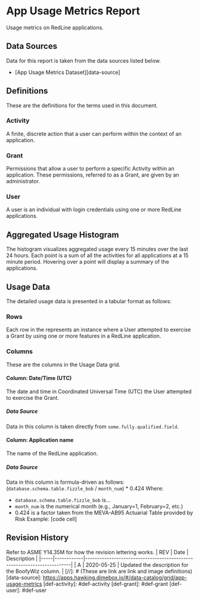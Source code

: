 # App Usage Metrics Report
Usage metrics on RedLine applications.
## Data Sources
Data for this report is taken from the data sources listed below.
* [App Usage Metrics Dataset][data-source]
## Definitions
These are the definitions for the terms used in this document.
### <a id="def-activity"></a>Activity
A finite, discrete action that a user can perform within the context of an application.
### <a id="def-grant"></a>Grant
Permissions that allow a user to perform a specific Activity within an application. These permissions, referred to as a Grant, are given by an administrator.
### <a id="def-user"></a>User
A user is an individual with login credentials using one or more RedLine applications.
## Aggregated Usage Histogram
The histogram visualizes aggregated usage every 15 minutes over the last 24 hours. Each point is a sum of all the activities for all applications at a 15 minute period. Hovering over a point will display a summary of the applications.
## Usage Data
The detailed usage data is presented in a tabular format as follows:
### Rows
Each row in the represents an instance where a User attempted to exercise a Grant by using one or more features in a RedLine application.
### Columns
These are the columns in the Usage Data grid.
#### Column: Date/Time (UTC)
The date and time in Coordinated Universal Time (UTC) the User attempted to exercise the Grant.
##### Data Source
Data in this column is taken directly from `some.fully.qualified.field`.
#### Column: Application name
The name of the RedLine application.
##### Data Source
Data in this column is formula-driven as follows:
(`database.schema.table.fizzle_bob` / `month_num`) * 0.424
Where:
* `database.schema.table.fizzle_bob` is...
* `month_num` is the numerical month (e.g., January=1, February=2, etc.)
* 0.424 is a factor taken from the MEVA-AB95 Actuarial Table provided by Risk
Example:
[code cell]
## Revision History
Refer to ASME Y14.35M for how the revision lettering works.
| REV | Date       | Description                                                            |
|-----|------------|------------------------------------------------------------------------|
|  A  | 2020-05-25 | Updated the description for the BoofyWiz column.                       |
[//]: # (These are link are link and image definitions)
[data-source]: https://apps.hawking.dimebox.io/#/data-catalog/grid/app-usage-metrics
[def-activity]: #def-activity
[def-grant]: #def-grant
[def-user]: #def-user
